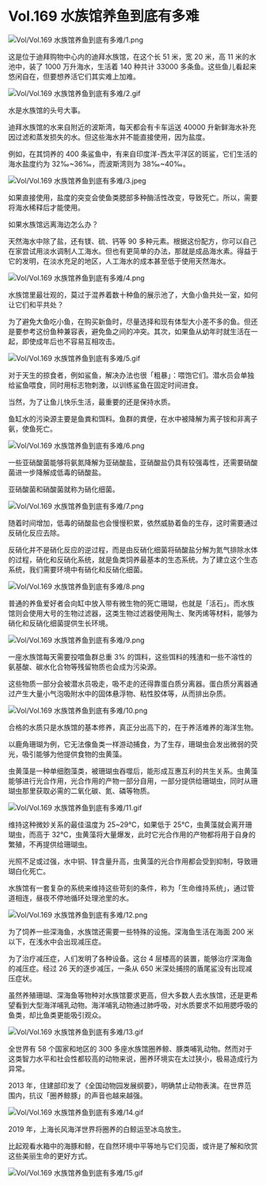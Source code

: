 # Vol.169 水族馆养鱼到底有多难

![Vol/Vol.169 水族馆养鱼到底有多难/1.png](https://cdn.jsdelivr.net/gh/just-prog/static/image/Vol/Vol.169%20水族馆养鱼到底有多难/1.png)

这是位于迪拜购物中心内的迪拜水族馆，在这个长 51 米，宽 20 米，高 11 米的水池中，装了 1000 万升海水，生活着 140 种共计 33000 多条鱼。这些鱼儿看起来悠闲自在，但要想养活它们其实难上加难。

![Vol/Vol.169 水族馆养鱼到底有多难/2.gif](https://cdn.jsdelivr.net/gh/just-prog/static/image/Vol/Vol.169%20水族馆养鱼到底有多难/2.gif)

水是水族馆的头号大事。

迪拜水族馆的水来自附近的波斯湾，每天都会有卡车运送 40000 升新鲜海水补充因过滤和蒸发损失的水。但这些海水并不能直接使用，因为盐度。

例如，在其饲养的 400 条鲨鱼中，有来自印度洋-西太平洋区的斑鲨，它们生活的海水盐度约为 32‰~36‰，而波斯湾则为 38‰~40‰。

![Vol/Vol.169 水族馆养鱼到底有多难/3.jpeg](https://cdn.jsdelivr.net/gh/just-prog/static/image/Vol/Vol.169%20水族馆养鱼到底有多难/3.jpeg)

如果直接使用，盐度的突变会使鱼类腮部多种酶活性改变，导致死亡。所以，需要将海水稀释后才能使用。

如果水族馆远离海边怎么办？

天然海水中除了盐，还有镁、硫、钙等 90 多种元素。根据这份配方，你可以自己在家尝试用淡水调制人工海水。但也有更简单的办法，那就是成品海水素。得益于它的发明，在淡水充足的地区，人工海水的成本甚至低于使用天然海水。

![Vol/Vol.169 水族馆养鱼到底有多难/4.png](https://cdn.jsdelivr.net/gh/just-prog/static/image/Vol/Vol.169%20水族馆养鱼到底有多难/4.png)

水族馆里最壮观的，莫过于混养着数十种鱼的展示池了，大鱼小鱼共处一室，如何让它们和平共处？

为了避免大鱼吃小鱼，在购买新鱼时，尽量选择和现有体型大小差不多的鱼。但还是要参考这份鱼种兼容表，避免鱼之间的冲突。其次，如果鱼从幼年时就生活在一起，即使成年后也不容易互相攻击。

![Vol/Vol.169 水族馆养鱼到底有多难/5.gif](https://cdn.jsdelivr.net/gh/just-prog/static/image/Vol/Vol.169%20水族馆养鱼到底有多难/5.gif)

对于天生的掠食者，例如鲨鱼，解决办法也很「粗暴」：喂饱它们。潜水员会单独给鲨鱼喂食，同时用标志物刺激，以训练鲨鱼在固定时间进食。

当然，为了让鱼儿快乐生活，最重要的还是保持水质。

鱼缸水的污染源主要是鱼粪和饵料。鱼群的粪便，在水中被降解为离子铵和非离子氨，使鱼死亡。

![Vol/Vol.169 水族馆养鱼到底有多难/6.png](https://cdn.jsdelivr.net/gh/just-prog/static/image/Vol/Vol.169%20水族馆养鱼到底有多难/6.png)

一些亚硝酸菌能够将氨氮降解为亚硝酸盐，亚硝酸盐仍具有较强毒性，还需要硝酸菌进一步降解成低毒的硝酸盐。

亚硝酸菌和硝酸菌就称为硝化细菌。

![Vol/Vol.169 水族馆养鱼到底有多难/7.png](https://cdn.jsdelivr.net/gh/just-prog/static/image/Vol/Vol.169%20水族馆养鱼到底有多难/7.png)

随着时间增加，低毒的硝酸盐也会慢慢积累，依然威胁着鱼的生存，这时需要通过反硝化反应去除。

反硝化并不是硝化反应的逆过程，而是由反硝化细菌将硝酸盐分解为氮气排除水体的过程，硝化和反硝化系统，就是鱼类饲养最基本的生态系统。为了建立这个生态系统，我们需要环境中有硝化和反硝化细菌。

![Vol/Vol.169 水族馆养鱼到底有多难/8.png](https://cdn.jsdelivr.net/gh/just-prog/static/image/Vol/Vol.169%20水族馆养鱼到底有多难/8.png)

普通的养鱼爱好者会向缸中放入带有微生物的死亡珊瑚，也就是「活石」。而水族馆则会使用大号的生物过滤器，这类生物过滤器使用陶土、聚丙烯等材料，能够为硝化和反硝化细菌提供生长环境。

![Vol/Vol.169 水族馆养鱼到底有多难/9.png](https://cdn.jsdelivr.net/gh/just-prog/static/image/Vol/Vol.169%20水族馆养鱼到底有多难/9.png)

一座水族馆每天需要投喂鱼群总重 3% 的饵料，这些饵料的残渣和一些不溶性的氨基酸、碳水化合物等残留物质也会成为污染源。

这些物质一部分会被潜水员吸走，吸不走的还得靠蛋白质分离器。蛋白质分离器通过产生大量小气泡吸附水中的固体悬浮物、粘性胶体等，从而排出杂质。

![Vol/Vol.169 水族馆养鱼到底有多难/10.png](https://cdn.jsdelivr.net/gh/just-prog/static/image/Vol/Vol.169%20水族馆养鱼到底有多难/10.png)

合格的水质只是水族馆的基本修养，真正分出高下的，在于养活难养的海洋生物。

以鹿角珊瑚为例，它无法像鱼类一样游动捕食，为了生存，珊瑚虫会发出微弱的荧光，吸引能够为他提供食物的虫黄藻。

虫黄藻是一种单细胞藻类，被珊瑚虫吞噬后，能形成互惠互利的共生关系。虫黄藻能够进行光合作用，光合作用的产物一部分自用，一部分提供给珊瑚虫，同时从珊瑚虫那里获取必需的二氧化碳、氮、磷等物质。

![Vol/Vol.169 水族馆养鱼到底有多难/11.gif](https://cdn.jsdelivr.net/gh/just-prog/static/image/Vol/Vol.169%20水族馆养鱼到底有多难/11.gif)

维持这种微妙关系的最佳温度为 25\~29℃，如果低于 25℃，虫黄藻就会离开珊瑚虫，而高于 32℃，虫黄藻将大量爆发，此时它光合作用的产物都将用于自身的繁殖，不再提供给珊瑚虫。

光照不足或过强，水中铜、锌含量升高，虫黄藻的光合作用都会受到抑制，导致珊瑚白化死亡。

水族馆有一套复杂的系统来维持这些苛刻的条件，称为「生命维持系统」，通过管道相连，昼夜不停地循环处理池里的水。

![Vol/Vol.169 水族馆养鱼到底有多难/12.png](https://cdn.jsdelivr.net/gh/just-prog/static/image/Vol/Vol.169%20水族馆养鱼到底有多难/12.png)

为了饲养一些深海鱼，水族馆还需要一些特殊的设施。深海鱼生活在海面 200 米以下，在浅水中会出现减压症。

为了治疗减压症，人们发明了各种设备。这台 4 层楼高的装置，能够治疗深海鱼的减压症。经过 26 天的逐步减压，一条从 650 米深处捕捞的盾尾鲨没有出现减压症状。

虽然养殖珊瑚、深海鱼等物种对水族馆要求更高，但大多数人去水族馆，还是更希望看到大型海洋哺乳动物。海洋哺乳动物通过肺呼吸，对水质要求不如用腮呼吸的鱼类，却比鱼类更能吸引观众。

![Vol/Vol.169 水族馆养鱼到底有多难/13.gif](https://cdn.jsdelivr.net/gh/just-prog/static/image/Vol/Vol.169%20水族馆养鱼到底有多难/13.gif)

全世界有 58 个国家和地区的 300 多座水族馆圈养鲸、豚类哺乳动物。然而对于这类智力水平和社会性都较高的动物来说，圈养环境实在太过狭小，极易造成行为异常。

2013 年，住建部印发了《全国动物园发展纲要》，明确禁止动物表演。在世界范围内，抗议「圈养鲸豚」的声音也越来越强。

![Vol/Vol.169 水族馆养鱼到底有多难/14.gif](https://cdn.jsdelivr.net/gh/just-prog/static/image/Vol/Vol.169%20水族馆养鱼到底有多难/14.gif)

2019 年，上海长风海洋世界将圈养的白鲸运至冰岛放生。

比起观看水箱中的海豚和鲸，在自然环境中平等地与它们见面，或许是了解和欣赏这些美丽生命的更好方式。

![Vol/Vol.169 水族馆养鱼到底有多难/15.gif](https://cdn.jsdelivr.net/gh/just-prog/static/image/Vol/Vol.169%20水族馆养鱼到底有多难/15.gif)
